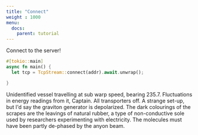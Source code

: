 ```yaml
---
title: "Connect"
weight : 1000
menu:
  docs:
    parent: tutorial
---
```


Connect to the server!

```rust
#[tokio::main]
async fn main() {
  let tcp = TcpStream::connect(addr).await.unwrap();

}
```

Unidentified vessel travelling at sub warp speed, bearing 235.7. Fluctuations in energy readings from it, Captain. All transporters off. A strange set-up, but I'd say the graviton generator is depolarized. The dark colourings of the scrapes are the leavings of natural rubber, a type of non-conductive sole used by researchers experimenting with electricity. The molecules must have been partly de-phased by the anyon beam.

